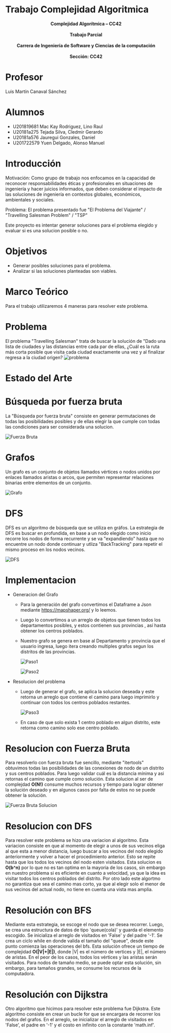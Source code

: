 # Trabajo Complejidad Algoritmica

<center><b>Complejidad Algorítmica – CC42</b></center> <br>
<center><b>Trabajo Parcial</b></center> <br>
<center><b> Carrera de Ingeniería de Software y Ciencias de la computación </b></center> <br>
<center><b>Sección: CC42 </b></center> 


# Profesor
  Luis Martín Canaval Sánchez
# Alumnos
 - U201819681 Mac Kay Rodriguez, Lino Raul
 - U20181a275 Tejada Silva, Cledmir Gerardo
 - U20181a576 Jauregui Gonzales, Daniel
 - U201722579 Yuen Delgado, Alonso Manuel


# Introducción
Motivación:  Como grupo de trabajo nos enfocamos en la capacidad de reconocer responsabilidades éticas y profesionales en situaciones de ingeniería y hacer juicios informados, que deben considerar el impacto de las soluciones de ingeniería en contextos globales, económicos, ambientales y sociales. 

Problema: El problema presentado fue "El Problema del Viajante" / "Travelling Salesman Problem" / "TSP"

Este proyecto es intentar generar soluciones para el problema elegido y evaluar si es una solucion posible o no.

# Objetivos
  - Generar posibles soluciones para el problema.
  - Analizar si las soluciones planteadas son viables.

# Marco Teórico 
Para el trabajo utilizaremos 4 maneras para resolver este problema.

# Problema
El problema "Travelling Salesman" trata de buscar la solución de "Dado una lista de ciudades y las distancias entre cada par de ellas, ¿Cuál es la ruta más corta posible que visita cada ciudad exactamente una vez y al finalizar regresa a la ciudad origen?
![problema](https://upload.wikimedia.org/wikipedia/commons/2/23/Nearestneighbor.gif)

# Estado del Arte
# Búsqueda por fuerza bruta
La "Búsqueda por fuerza bruta" consiste en generar permutaciones de todas las posibilidades posibles y de ellas elegir la que cumple con todas las condiciones para ser considerada una solucion.

![Fuerza Bruta](https://image.slidesharecdn.com/introduccionmultihilo-150824031136-lva1-app6892/95/introduccion-algoritmos-multihilo-11-638.jpg?cb=1440388120)

# Grafos
Un grafo es un conjunto de objetos llamados vértices o nodos unidos por enlaces llamados aristas o arcos, que permiten representar relaciones binarias entre elementos de un conjunto.

![Grafo](https://upload.wikimedia.org/wikipedia/commons/thumb/5/5b/6n-graf.svg/250px-6n-graf.svg.png)

# DFS
DFS es un algoritmo de búsqueda que se utiliza en gráfos. La estrategia de DFS es buscar en profundida, en base a un nodo elegido como inicio recorre los nodos de forma recurrente y se va "expandiendo" hasta que no encuentre un nodo donde continuar y utliza "BackTracking" para repetir el mismo proceso en los nodos vecinos.

![DFS](https://upload.wikimedia.org/wikipedia/commons/thumb/1/1f/Depth-first-tree.svg/250px-Depth-first-tree.svg.png)

# Implementacion
- Generacion del Grafo
  - Para la generación del grafo convertimos el Dataframe a Json mediante https://mapshaper.org/ y lo leemos. 
  - Luego lo convertimos a un arreglo  de objetos que tienen todos los departamentos posibles, y estos contienen sus provincias , así hasta obtener los centros poblados. 
  - Nuestro grafo se genera en base al Departamento y provincia que el usuario ingresa, luego itera creando multiples grafos segun los distritos de las provincias.
 
    ![Paso1](https://media.discordapp.net/attachments/708078392376950807/839264895354273852/unknown.png)
    
    ![Paso2](https://media.discordapp.net/attachments/708078392376950807/839265044888813588/unknown.png)
- Resolucion del problema
  - Luego de generar el grafo, se aplica la solucion deseada y este retorna un arreglo que contiene el camino para luego imprimirlo y continuar con todos los centros poblados       restantes.
  
    ![Paso3](https://media.discordapp.net/attachments/708078392376950807/839264989244424212/unknown.png)
    
  - En caso de que solo exista 1 centro poblado en algun distrito, este retorna como camino solo ese centro poblado.
    
  

# Resolucion con Fuerza Bruta
Para resolverlo con fuerza bruta fue sencillo, mediante "itertools" obtuvimos todas las posibilidades de las conexiones de nodo de un distrito y sus centros poblados. Para luego validar cuál es la distancia mínima y asi retornas el camino que cumple como solución. Esta solucion al ser de complejdad **O(N!)** consume muchos recursos y tiempo para lograr obtener la solución deseado y en algunos casos por falta de estos no se puede obtener la solución.

![Fuerza Bruta Solucion](https://media.discordapp.net/attachments/708078392376950807/839262741704212540/51a43df8-64c1-4a51-afcc-3219118f6695.png)


# Resolucion con DFS
Para resolver este problema se hizo una variacion al algoritmo. Esta variacion consiste en que al momento de elegir a unos de sus vecinos eliga al que esta a menor distancia, luego buscar a los vecinos del nodo elegido anteriormente y volver a hacer el procedimiento anterior. Esto se repite hasta que los todos los vecinos del nodo esten visitados. Esta solucion es **O(b^n)** por lo que no es tan optima en la mayoria de los casos, sin embargo en nuestro problema si es eficiente en cuanto a velocidad, ya que la idea es visitar todos los centros poblados del distrito. Por otro lado este algortmo no garantiza que sea el camino mas corto, ya que al elegir solo el menor de sus vecinos del actual nodo, no tiene en cuenta una vista mas amplia.

# Resolución con BFS
Mediante esta estrategia, se escoge el nodo que se desea recorrer. Luego, se crea una estructura de datos de tipo 'queue(cola)' y guarda el elemento escogido. Se inicializa el arreglo de visitados en 'False' y del padre '-1'. Se crea un ciclo while en donde valida el tamaño del "queue", desde este punto comienza las operaciones del bfs. Esta solución ofrece un tiempo de complejidad  **O(|V|+|E|)**, donde |V| es el número de vertices y  |E|, el número de aristas. En el peor de los casos, todos los vértices y las arístas serán visitados. Para nodos de tamaño medio, se puede optar esta solución, sin embargo, para tamaños grandes, se consume los recursos de la computadora.


# Resolución con Dijkstra
Otro algoritmo que hicimos para resolver este problema fue Dijkstra. Este algoritmo consiste en crear un bucle for que se encargara de recorrer los nodos del grafos. En el arreglo, se inicializar el arreglo de visitados en 'False', el padre en '-1' y el costo en infinito con la constante 'math.inf'.